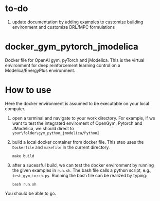 # to-do
1. update documentation by adding examples to customize building environment and customize DRL/MPC formulations

# docker_gym_pytorch_jmodelica
Docker file for OpenAI gym, pyTorch and jModelica. This is the virtual environment for deep reinforcement learning control on a Modelica/EnergyPlus environment.

# How to use
Here the docker environment is assumed to be executable on your local computer.


1. open a terminal and navigate to your work directory. For example, if we want to test the integrated enviroment of OpenGym, Pytorch and JModelica, we should direct to `your\folder\gym_python_jmodelica/Python2`

2. build a local docker container from docker file. This steo uses the `Dockerfile` and `makefile` in the current directory.

      `make build`

3. after a sucessful build, we can test the docker environment by running the given examples in `run.sh`. The bash file calls a python script, e.g., `test_gym_torch.py`. Running the bash file can be realized by typing:

      `bash run.sh`

You should be able to go.


